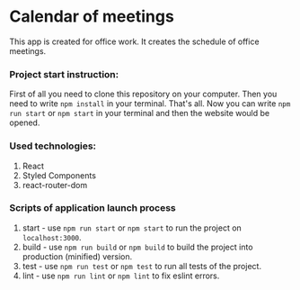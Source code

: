 # Calendar of meetings
This app is created for office work. It creates the schedule of office meetings.

### Project start instruction:
First of all you need to clone this repository on your computer. Then you need to write `npm install` in your 
terminal. That's all. Now you can write `npm run start` or `npm start` in your terminal and then the website would be
 opened.
 
### Used technologies:
1. React
1. Styled Components
1. react-router-dom 

### Scripts of application launch process
1. start - use `npm run start` or `npm start` to run the project on `localhost:3000`.
1. build - use `npm run build` or `npm build` to build the project into production (minified) version.
1. test - use `npm run test` or `npm test` to run all tests of the project.
1. lint - use `npm run lint` or `npm lint` to fix eslint errors.